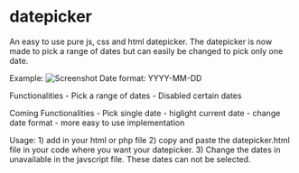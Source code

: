 # datepicker
An easy to use pure js, css and html datepicker. 
The datepicker is now made to pick a range of dates but can easily be changed to pick only one date.

Example:
	![Screenshot](https://github.com/willemgovaerts/datepicker/screenshot.png)
Date format: YYYY-MM-DD


Functionalities
	- Pick a range of dates
	- Disabled certain dates

Coming Functionalities
	- Pick single date
	- higlight current date
	- change date format
	- more easy to use implementation

Usage:
	1)	add 
			<link rel="stylesheet" type="text/css" href="datepicker.css">
			<script src="javscript.js"></script>
		in your html or php file
	2)	copy and paste the datepicker.html file in your code where you want your datepicker.
	3)	Change the dates in unavailable in the javscript file. These dates can not be selected.


	